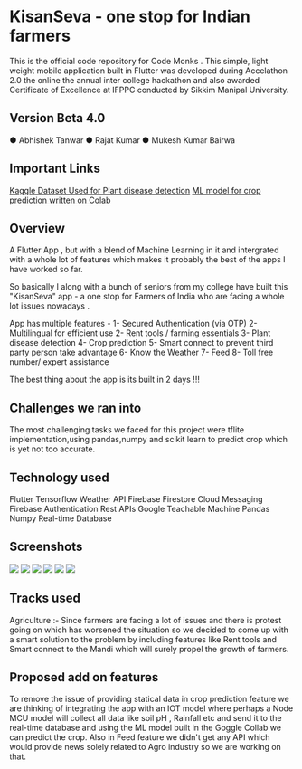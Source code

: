 # KisanSeva - one stop for Indian farmers

This is the official code repository for Code Monks . This simple, light weight mobile application built in Flutter was developed during Accelathon 2.0 the online the annual inter college hackathon and also awarded Certificate of Excellence at IFPPC conducted by Sikkim Manipal University.

## Version Beta 4.0
● Abhishek Tanwar
● Rajat Kumar
● Mukesh Kumar Bairwa


## Important Links

[Kaggle Dataset Used for Plant disease detection](https://www.kaggle.com/vipoooool/new-plant-diseases-dataset)
[ML model for crop prediction written on Colab](https://colab.research.google.com/drive/17jMLUXK8p6B48CAPW_8DZANxF_CB3jDY?authuser=1)

## Overview
A Flutter App , but with a blend of Machine Learning in it and intergrated with a whole lot of features which makes it probably the best of the apps I have worked so far.

So basically I along with a bunch of seniors from my college have built this "KisanSeva" app - a one stop for Farmers of India who are facing a whole lot issues nowadays .

App has multiple features - 1- Secured Authentication (via OTP) 2- Multilingual for efficient use 2- Rent tools / farming essentials 3- Plant disease detection 4- Crop prediction 5- Smart connect to prevent third party person take advantage 6- Know the Weather 7- Feed 8- Toll free number/ expert assistance

The best thing about the app is its built in 2 days !!!

## Challenges we ran into

The most challenging tasks we faced for this project were tflite implementation,using pandas,numpy and scikit learn to predict crop which is yet not too accurate.

## Technology used

Flutter
Tensorflow
Weather API
Firebase
Firestore
Cloud Messaging
Firebase Authentication
Rest APIs
Google Teachable Machine
Pandas
Numpy
Real-time Database

## Screenshots

![](https://github.com/abhishektanwar2001/B20_Abhishek_Abhishek/blob/main/IMG-20201130-WA0055.jpg)
![](https://github.com/abhishektanwar2001/B20_Abhishek_Abhishek/blob/main/s.jpg)
![](https://github.com/abhishektanwar2001/B20_Abhishek_Abhishek/blob/main/IMG_20210421_083435.jpg)
![](https://github.com/abhishektanwar2001/B20_Abhishek_Abhishek/blob/main/s.png)
![](https://github.com/abhishektanwar2001/B20_Abhishek_Abhishek/blob/main/s%20(1).jpg)
![](https://github.com/abhishektanwar2001/B20_Abhishek_Abhishek/blob/main/IMG_20210421_084044.jpg)

## Tracks used

Agriculture :- Since farmers are facing a lot of issues and there is protest going on which has worsened the situation so we decided to come up with a smart solution to the problem by including features like Rent tools and Smart connect to the Mandi which will surely propel the growth of farmers.

## Proposed add on features

To remove the issue of providing statical data in crop prediction feature we are thinking of integrating the app with an IOT model where perhaps a Node MCU model will collect all data like soil pH , Rainfall etc and send it to the real-time database and using the ML model built in the Goggle Collab we can predict the crop. Also in Feed feature we didn't get any API which would provide news solely related to Agro industry so we are working on that.


